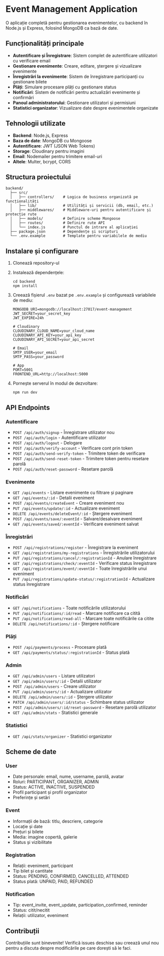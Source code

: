 # Event Management Application

O aplicație completă pentru gestionarea evenimentelor, cu backend în Node.js și Express, folosind MongoDB ca bază de date.

## Funcționalități principale

- **Autentificare și Înregistrare**: Sistem complet de autentificare utilizatori cu verificare email
- **Gestionare evenimente**: Creare, editare, ștergere și vizualizare evenimente
- **Înregistrări la evenimente**: Sistem de înregistrare participanți cu gestionare bilete
- **Plăți**: Simulare procesare plăți cu gestionare status
- **Notificări**: Sistem de notificări pentru actualizări evenimente și confirmări
- **Panoul administratorului**: Gestionare utilizatori și permisiuni
- **Statistici organizator**: Vizualizare date despre evenimentele organizate

## Tehnologii utilizate

- **Backend**: Node.js, Express
- **Baza de date**: MongoDB cu Mongoose
- **Autentificare**: JWT (JSON Web Tokens)
- **Storage**: Cloudinary pentru imagini
- **Email**: Nodemailer pentru trimitere email-uri
- **Altele**: Multer, bcrypt, CORS

## Structura proiectului

```
backend/
  ├── src/
  │   ├── controllers/    # Logica de business organizată pe funcționalități
  │   ├── lib/            # Utilități și servicii (db, email, etc.)
  │   ├── middlewares/    # Middleware-uri pentru autentificare și protecție rute
  │   ├── models/         # Definire scheme Mongoose
  │   ├── routes/         # Definire rute API
  │   └── index.js        # Punctul de intrare al aplicației
  ├── package.json        # Dependențe și scripturi
  └── .env.example        # Template pentru variabilele de mediu
```

## Instalare și configurare

1. Clonează repository-ul
2. Instalează dependențele:
   ```
   cd backend
   npm install
   ```
3. Creează fișierul `.env` bazat pe `.env.example` și configurează variabilele de mediu:
   ```
   MONGODB_URI=mongodb://localhost:27017/event-management
   JWT_SECRET=your_secret_key
   JWT_EXPIRE=24h
   
   # Cloudinary
   CLOUDINARY_CLOUD_NAME=your_cloud_name
   CLOUDINARY_API_KEY=your_api_key
   CLOUDINARY_API_SECRET=your_api_secret
   
   # Email
   SMTP_USER=your_email
   SMTP_PASS=your_password
   
   # App
   PORT=5001
   FRONTEND_URL=http://localhost:5000
   ```

4. Pornește serverul în modul de dezvoltare:
   ```
   npm run dev
   ```

## API Endpoints

### Autentificare
- `POST /api/auth/signup` - Înregistrare utilizator nou
- `POST /api/auth/login` - Autentificare utilizator
- `POST /api/auth/logout` - Delogare
- `POST /api/auth/verify-account` - Verificare cont prin token
- `POST /api/auth/send-verify-token` - Trimitere token de verificare
- `POST /api/auth/send-reset-token` - Trimitere token pentru resetare parolă
- `POST /api/auth/reset-password` - Resetare parolă

### Evenimente
- `GET /api/events` - Listare evenimente cu filtrare și paginare
- `GET /api/events/:id` - Detalii eveniment
- `POST /api/events/createEvent` - Creare eveniment nou
- `PUT /api/events/update/:id` - Actualizare eveniment
- `DELETE /api/events/deleteEvent/:id` - Ștergere eveniment
- `POST /api/events/save/:eventId` - Salvare/desalvare eveniment
- `GET /api/events/saved/:eventId` - Verificare eveniment salvat

### Înregistrări
- `POST /api/registrations/register` - Înregistrare la eveniment
- `GET /api/registrations/my-registrations` - Înregistrările utilizatorului
- `PUT /api/registrations/cancel/:registrationId` - Anulare înregistrare
- `GET /api/registrations/check/:eventId` - Verificare status înregistrare
- `GET /api/registrations/event/:eventId` - Toate înregistrările unui eveniment
- `PUT /api/registrations/update-status/:registrationId` - Actualizare status înregistrare

### Notificări
- `GET /api/notifications` - Toate notificările utilizatorului
- `PUT /api/notifications/:id/read` - Marcare notificare ca citită
- `PUT /api/notifications/read-all` - Marcare toate notificările ca citite
- `DELETE /api/notifications/:id` - Ștergere notificare

### Plăți
- `POST /api/payments/process` - Procesare plată
- `GET /api/payments/status/:registrationId` - Status plată

### Admin
- `GET /api/admin/users` - Listare utilizatori
- `GET /api/admin/users/:id` - Detalii utilizator
- `POST /api/admin/users` - Creare utilizator
- `PUT /api/admin/users/:id` - Actualizare utilizator
- `DELETE /api/admin/users/:id` - Ștergere utilizator
- `PATCH /api/admin/users/:id/status` - Schimbare status utilizator
- `POST /api/admin/users/:id/reset-password` - Resetare parolă utilizator
- `GET /api/admin/stats` - Statistici generale

### Statistici
- `GET /api/stats/organizer` - Statistici organizator

## Scheme de date

### User
- Date personale: email, nume, username, parolă, avatar
- Roluri: PARTICIPANT, ORGANIZER, ADMIN
- Status: ACTIVE, INACTIVE, SUSPENDED
- Profil participant și profil organizator
- Preferințe și setări

### Event
- Informații de bază: titlu, descriere, categorie
- Locație și date
- Prețuri și bilete
- Media: imagine copertă, galerie
- Status și vizibilitate

### Registration
- Relații: eveniment, participant
- Tip bilet și cantitate
- Status: PENDING, CONFIRMED, CANCELLED, ATTENDED
- Status plată: UNPAID, PAID, REFUNDED

### Notification
- Tip: event_invite, event_update, participation_confirmed, reminder
- Status: citit/necitit
- Relații: utilizator, eveniment

## Contribuții

Contribuțiile sunt binevenite! Verifică issues deschise sau creează unul nou pentru a discuta despre modificările pe care dorești să le faci.
